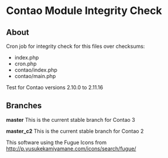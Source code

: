Contao Module Integrity Check
=============================

## About

Cron job for integrity check for this files over checksums:
* index.php
* cron.php
* contao/index.php
* contao/main.php

Test for Contao versions 2.10.0 to 2.11.16

## Branches

**master** This is the current stable branch for Contao 3

**master_c2** This is the current stable branch for Contao 2


This software using the Fugue Icons from http://p.yusukekamiyamane.com/icons/search/fugue/
